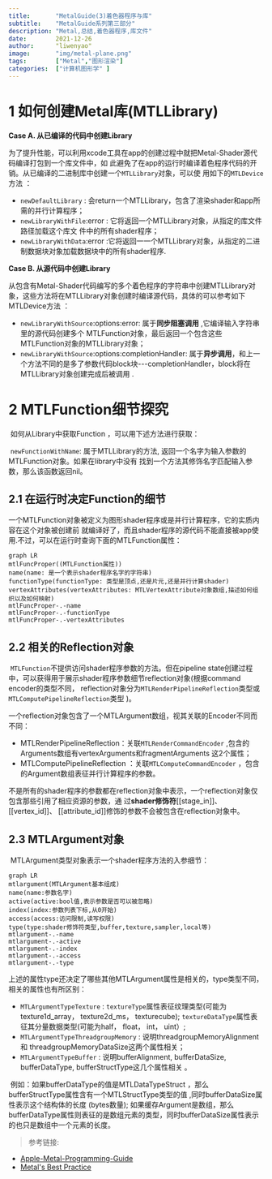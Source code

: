 ```yaml
---
title:       "MetalGuide(3)着色器程序与库"
subtitle:    "MetalGuide系列第三部分"
description: "Metal,总结,着色器程序,库文件"
date:        2021-12-26
author:      "liwenyao"
image:       "img/metal-plane.png"
tags:        ["Metal","图形渲染"]
categories:  ["计算机图形学" ]
---
```



# 1 如何创建Metal库(MTLLibrary)

**Case A. 从已编译的代码中创建Library**  

   为了提升性能，可以利用xcode工具在app的创建过程中就把Metal-Shader源代码编译打包到一个库文件中，如
此避免了在app的运行时编译着色程序代码的开销。从已编译的二进制库中创建一个`MTLLibrary`对象，可以使
用如下的`MTLDevice`方法 ：

- `newDefaultLibrary`  : 会return一个MTLLibrary，包含了渲染shader和app所需的并行计算程序；
- `newLibraryWithFile`:error :  它将返回一个MTLLibrary对象，从指定的库文件路径加载这个库文
  件中的所有shader程序；  
- `newLibraryWithData`:error  :它将返回一一个MTLLibrary对象，从指定的二进制数据块对象加载数据块中的所有shader程序.  



**Case B. 从源代码中创建Library**  

   从包含有Metal-Shader代码编写的多个着色程序的字符串中创建MTLLibrary对象，这些方法将在MTLLibrary对象创建时编译源代码，具体的可以参考如下
MTLDevice方法 ：

- `newLibraryWithSource`:options:error:  属于**同步阻塞调用** ,它编译输入字符串里的源代码创建多个
  MTLFunction对象，最后返回一个包含这些MTLFunction对象的MTLLibrary对象；
- `newLibraryWithSource`:options:completionHandler: 属于**异步调用**，和上一个方法不同的是多了参数代码block块---completionHandler，block将在MTLLibrary对象创建完成后被调用 .

# 2 MTLFunction细节探究  

​     如何从Library中获取Function ，可以用下述方法进行获取：

​     `newFunctionWithName`: 属于MTLLibrary的方法, 返回一个名字为输入参数的MTLFunction对象。如果在library中没有
找到一个方法其修饰名字匹配输入参数，那么该函数返回nil。  

## 2.1 在运行时决定Function的细节 
​     一个MTLFunction对象被定义为图形shader程序或是并行计算程序，它的实质内容在这个对象被创建前
就编译好了，而且shader程序的源代码不能直接被app使用.不过，可以在运行时查询下面的MTLFunction属性：  


```mermaid
graph LR
mtlFuncProper((MTLFunction属性))
name(name: 是一个表示shader程序名字的字符串)
functionType(functionType: 类型是顶点,还是片元,还是并行计算shader)
vertexAttributes(vertexAttributes: MTLVertexAttribute对象数组,描述如何组织以及如何映射)
mtlFuncProper-.-name
mtlFuncProper-.-functionType
mtlFuncProper-.-vertexAttributes
```

## 2.2 相关的Reflection对象

​     `MTLFunction`不提供访问shader程序参数的方法。但在pipeline state创建过程中，可以获得用于展示shader程序参数细节reflection对象(根据command encoder的类型不同， reflection对象分为`MTLRenderPipelineReflection`类型或
`MTLComputePipelineReflection`类型 )。

​      一个reflection对象包含了一个MTLArgument数组，视其关联的Encoder不同而不同：

- MTLRenderPipelineReflection：关联`MTLRenderCommandEncoder` ,包含的Arguments数组有vertexArguments和fragmentArguments 这2个属性；
- MTLComputePipelineReflection ：关联`MTLComputeCommandEncoder` ，包含的Argument数组表征并行计算程序的参数。



​	不是所有的shader程序的参数都在reflection对象中表示，一个reflection对象仅包含那些引用了相应资源的参数，通
过**shader修饰符**[[stage_in]]、 [[vertex_id]]、 [[attribute_id]]修饰的参数不会被包含在reflection对象中。

## 2.3 MTLArgument对象

​	MTLArgument类型对象表示一个shader程序方法的入参细节：  

```mermaid
graph LR
mtlargument(MTLArgument基本组成)
name(name:参数名字)
active(active:bool值,表示参数是否可以被忽略)
index(index:参数列表下标,从0开始)
access(access:访问限制,读写权限)
type(type:shader修饰符类型,buffer,texture,sampler,local等)
mtlargument-.-name
mtlargument-.-active
mtlargument-.-index
mtlargument-.-access
mtlargument-.-type
```

​    上述的属性type还决定了哪些其他MTLArgument属性是相关的，type类型不同，相关的属性也有所区别：

- `MTLArgumentTypeTexture`   : `textureType`属性表征纹理类型(可能为texture1d_array，
  texture2d_ms， texturecube); `textureDataType`属性表征其分量数据类型(可能为half， float，
  int， uint）; 
- `MTLArgumentTypeThreadgroupMemory`  : 说明threadgroupMemoryAlignment和
  threadgroupMemoryDataSize这两个属性相关；
- `MTLArgumentTypeBuffer`  : 说明bufferAlignment, bufferDataSize, bufferDataType,
  bufferStructType这几个属性相关 。



​	例如：如果bufferDataType的值是MTLDataTypeStruct ，那么bufferStructType属性含有一个MTLStructType类型的值 ,同时bufferDataSize属性表示这个结构体的长度 (bytes数量); 如果缓存Argument是数组，那么bufferDataType属性则表征的是数组元素的类型，同时bufferDataSize属性表示的也只是数组中一个元素的长度。

> 参考链接:
- [Apple-Metal-Programming-Guide](https://developer.apple.com/library/archive/documentation/Miscellaneous/Conceptual/MetalProgrammingGuide/Introduction/Introduction.html)
- [Metal's Best Practice](https://developer.apple.com/library/archive/documentation/3DDrawing/Conceptual/MTLBestPracticesGuide/index.html)

